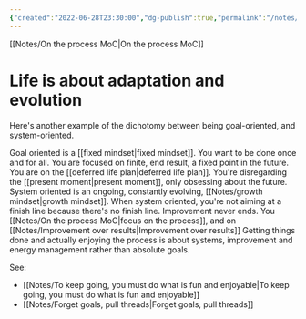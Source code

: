 ```yaml
---
{"created":"2022-06-28T23:30:00","dg-publish":true,"permalink":"/notes/life-is-about-adaptation-and-evolution/","dgPassFrontmatter":true,"updated":"2024-12-22T16:23:57.272+01:00"}
---
```


[[Notes/On the process MoC\|On the process MoC]]
# Life is about adaptation and evolution
Here's another example of the dichotomy between being goal-oriented, and system-oriented. 

Goal oriented is a [[fixed mindset\|fixed mindset]]. You want to be done  once and for all. You are focused on finite, end result, a fixed point in the future. You are on the [[deferred life plan\|deferred life plan]]. You're disregarding the [[present moment\|present moment]], only obsessing about the future.
System oriented is an ongoing, constantly evolving, [[Notes/growth mindset\|growth mindset]]. When system oriented, you're not aiming at a finish line because there's no finish line. Improvement never ends. You [[Notes/On the process MoC\|focus on the process]], and on [[Notes/Improvement over results\|Improvement over results]]
Getting things done and actually enjoying the process is about systems, improvement and energy management rather than absolute goals.

See:
- [[Notes/To keep going, you must do what is fun and enjoyable\|To keep going, you must do what is fun and enjoyable]]
- [[Notes/Forget goals, pull threads\|Forget goals, pull threads]]